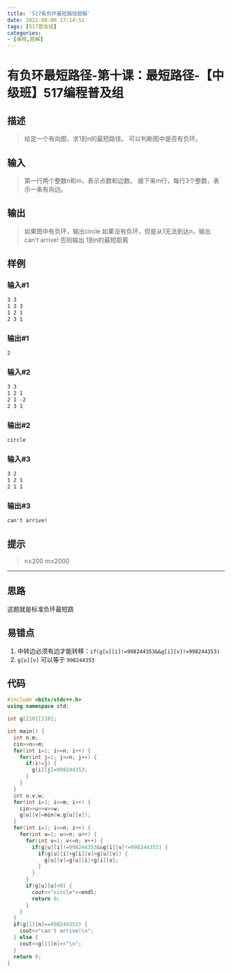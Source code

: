 ```yaml
---
title: '517有负环最短路径题解'
date: 2021-08-06 17:14:51
tags: [517普及组]
categories: 
- [编程,题解]
---
```

# 有负环最短路径-第十课：最短路径-【中级班】517编程普及组

## 描述

> 给定一个有向图，求1到n的最短路径。
> 可以判断图中是否有负环。

<!-- more -->

## 输入

> 第一行两个整数n和m，表示点数和边数。
> 接下来m行，每行3个整数，表示一条有向边。

## 输出

> 如果图中有负环，输出circle
> 如果没有负环，但是从1无法到达n，输出 can't arrive!
> 否则输出 1到n的最短距离

## 样例

### 输入#1

```txt
3 3
1 3 3
1 2 1
2 3 1
```

### 输出#1

```txt
2
```

### 输入#2

```txt
3 3
1 2 1
2 1 -2
2 3 1
```

### 输出#2

```txt
circle
```

### 输入#3

```txt
3 2
1 2 1
2 1 1
```

### 输出#3

```txt
can't arrive!
```

## 提示

> n≤200
> m≤2000

---

## 思路

这题就是标准负环最短路

## 易错点

1. 中转边必须有边才能转移：`if(g[u][i]!=998244353&&g[i][v]!=998244353)`
2. `g[u][v]` 可以等于 `998244353`

## 代码

```cpp
#include <bits/stdc++.h>
using namespace std;

int g[210][210];

int main() {
  int n,m;
  cin>>n>>m;
  for(int i=1; i<=n; i++) {
    for(int j=1; j<=n; j++) {
      if(i!=j) {
        g[i][j]=998244353;
      }
    }
  }
  int u,v,w;
  for(int i=1; i<=m; i++) {
    cin>>u>>v>>w;
    g[u][v]=min(w,g[u][v]);
  }
  for(int i=1; i<=n; i++) {
    for(int u=1; u<=n; u++) {
      for(int v=1; v<=n; v++) {
        if(g[u][i]!=998244353&&g[i][v]!=998244353) {
          if(g[u][i]+g[i][v]<g[u][v]) {
            g[u][v]=g[u][i]+g[i][v];
          }
        }
      }
      if(g[u][u]<0) {
        cout<<"circle"<<endl;
        return 0;
      }
    }
  }
  if(g[1][n]==998244353) {
    cout<<"can't arrive!\n";
  } else {
    cout<<g[1][n]<<"\n";
  }
  return 0;
}
```
